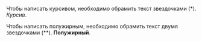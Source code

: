 Чтобы написать курсивом, необходимо обрамить текст звездочками (*). *Курсив*.

Чтобы написать полужирным, необходимо обрамить текст двумя звездочками (**). **Полужирный**.